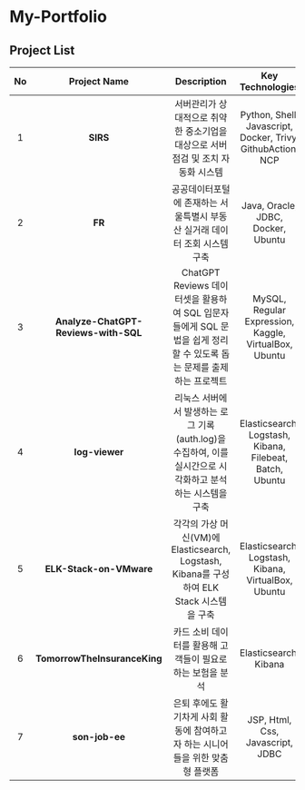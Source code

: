 # My-Portfolio

## Project List

| **No** | **Project Name** | **Description** | **Key Technologies** | **GitHub Link** | **Contributors** | **Project Duration** |
|:-:|:--------------------------------------:|:---------------------------------------------------------------------------------------------------:|:-----------------------------------------------------:|:-------------------------------------------------------------------:|:----------------:|:--------------------:|
| 1 | **SIRS** | 서버관리가 상대적으로 취약한 중소기업을 대상으로 서버점검 및 조치 자동화 시스템 | Python, Shell, Javascript, Docker, Trivy, GithubAction, NCP | [Link](https://github.com/HongChan1412/smu-dis-capstone-public) | 4 | 2024.03.05 ~ 2024.05.14 |
| 2 | **FR** | 공공데이터포털에 존재하는 서울특별시 부동산 실거래 데이터 조회 시스템 구축 | Java, Oracle, JDBC, Docker, Ubuntu | [Link](https://github.com/WooriFISA-KimNa/FR) | 4 | 2025.01.10 ~ 2025.01.14 |
| 3 | **Analyze-ChatGPT-Reviews-with-SQL** | ChatGPT Reviews 데이터셋을 활용하여 SQL 입문자들에게 SQL 문법을 쉽게 정리할 수 있도록 돕는 문제를 출제하는 프로젝트| MySQL, Regular Expression, Kaggle, VirtualBox, Ubuntu | [Link](https://github.com/miss-match/Analyze-ChatGPT-Reviews-with-SQL)| 4 | 2025.01.16 ~ 2025.01.17 |
| 4 | **log-viewer** | 리눅스 서버에서 발생하는 로그 기록 (auth.log)을 수집하여, 이를 실시간으로 시각화하고 분석하는 시스템을 구축 | Elasticsearch, Logstash, Kibana, Filebeat, Batch, Ubuntu | [Link](https://github.com/12-hours-is-enough/log-viewer) | 4 | 2025.01.21 ~ 2025.01.22 |
| 5 | **ELK-Stack-on-VMware** | 각각의 가상 머신(VM)에 Elasticsearch, Logstash, Kibana를 구성하여 ELK Stack 시스템을 구축 | Elasticsearch, Logstash, Kibana, VirtualBox, Ubuntu | [Link](https://github.com/12-hours-is-enough/ELK-Stack-on-VMware) | 4 | 2025.01.24 ~ 2025.01.30|
| 6 | **TomorrowTheInsuranceKing** | 카드 소비 데이터를 활용해 고객들이 필요로 하는 보험을 분석 | Elasticsearch, Kibana | [Link](https://github.com/12-hours-is-enough/TomorrowTheInsuranceKing) | 4 | 2025.01.24 ~ 2025.02.02|
| 7 | **son-job-ee** | 은퇴 후에도 활기차게 사회 활동에 참여하고자 하는 시니어들을 위한 맞춤형 플랫폼 | JSP, Html, Css, Javascript, JDBC | [Link](https://github.com/12-hours-is-enough/son-job-ee) | 4 | 2025.02.04 ~ 2025.02.10|
